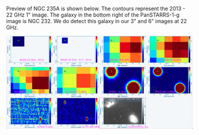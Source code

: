 Preview of NGC 235A is shown below. The contours represent the 2013 - 22 GHz 1" image. The galaxy in the bottom right of the PanSTARRS-1-g image is NGC 232. We do detect this galaxy in our 3" and 6" images at 22 GHz. 

![NGC235A.png](NGC235A.png "NGC235A")

